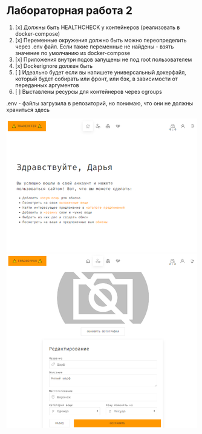 # Лабораторная работа 2

1. [x] Должны быть HEALTHCHECK у контейнеров (реализовать в docker-compose)
2. [x] Переменные окружения должно быть можно переопределить через .env файл. Если такие переменные не найдены - взять значение по умолчанию из docker-compose
3. [x] Приложения внутри подов запущены не под root пользователем
4. [x] Dockerignore должен быть
5. [ ] Идеально будет если вы напишете универсальный докерфайл, который будет собирать или фронт, или бэк, в зависимости от переданных аргументов 
6. [ ] Выставлены ресурсы для контейнеров через cgroups




.env - файлы загрузила в репозиторий, но понимаю, что они не должны храниться здесь



![img.png](1.png)
![img.png](2.png)


